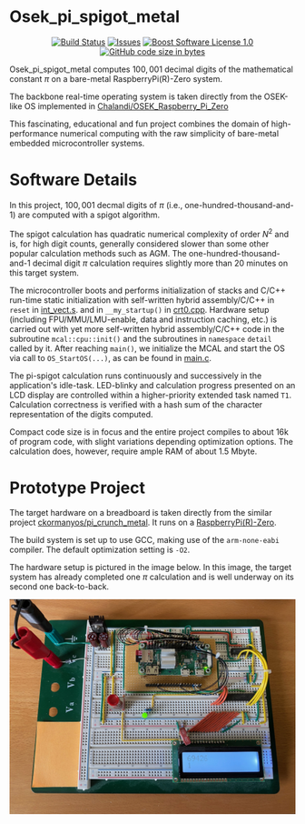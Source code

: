 Osek_pi_spigot_metal
==================

<p align="center">
    <a href="https://github.com/ckormanyos/Osek_pi_spigot_metal/actions">
        <img src="https://github.com/ckormanyos/Osek_pi_spigot_metal/actions/workflows/Osek_pi_spigot_metal.yml/badge.svg" alt="Build Status"></a>
    <a href="https://github.com/ckormanyos/Osek_pi_spigot_metal/issues?q=is%3Aissue+is%3Aopen+sort%3Aupdated-desc">
        <img src="https://custom-icon-badges.herokuapp.com/github/issues-raw/ckormanyos/Osek_pi_spigot_metal?logo=github" alt="Issues" /></a>
    <a href="https://github.com/ckormanyos/Osek_pi_spigot_metal/blob/master/LICENSE_1_0.txt">
        <img src="https://img.shields.io/badge/license-BSL%201.0-blue.svg" alt="Boost Software License 1.0"></a>
    <a href="https://github.com/ckormanyos/Osek_pi_spigot_metal">
        <img src="https://img.shields.io/github/languages/code-size/ckormanyos/Osek_pi_spigot_metal" alt="GitHub code size in bytes" /></a>
</p>

Osek_pi_spigot_metal computes $100,001$ decimal digits
of the mathematical constant $\pi$ on a bare-metal RaspberryPi(R)-Zero system.

The backbone real-time operating system is taken directly
from the OSEK-like OS implemented in
[Chalandi/OSEK_Raspberry_Pi_Zero](https://github.com/Chalandi/OSEK_Raspberry_Pi_Zero)

This fascinating, educational and fun project combines the domain
of high-performance numerical computing with the raw simplicity of
bare-metal embedded microcontroller systems.

# Software Details

In this project, $100,001$ decmal digits of $\pi$ (i.e., one-hundred-thousand-and-1)
are computed with a spigot algorithm.

The spigot calculation has quadratic numerical complexity of order $N^2$
and is, for high digit counts, generally considered slower
than some other popular calculation methods such as AGM.
The one-hundred-thousand-and-1 decimal digit $\pi$ calculation
requires slightly more than 20 minutes on this target system.

The microcontroller boots and performs initialization of stacks
and C/C++ run-time static initialization with self-written
hybrid assembly/C/C++ in `reset` in
[int_vect.s](./ref_app/target/micros/bcm2835_raspi_b/startup/int_vect.s).
and in `__my_startup()` in
[crt0.cpp](./ref_app/target/micros/bcm2835_raspi_b/startup/crt0.cpp).
Hardware setup (including FPU/MMU/LMU-enable, data and instruction caching, etc.)
is carried out with yet more self-written hybrid assembly/C/C++ code
in the subroutine `mcal::cpu::init()` and the subroutines
in `namespace` `detail` called by it.
After reaching `main()`, we initialize the MCAL
and start the OS via call to `OS_StartOS(...)`,
as can be found in [main.c](./Appli/main.c).

The pi-spigot calculation runs continuously and successively in the
application's idle-task. LED-blinky and calculation progress
presented on an LCD display are controlled within a higher-priority
extended task named `T1`. Calculation correctness is verified with
a hash sum of the character representation of the digits computed.

Compact code size is in focus and the entire project compiles to about 16k
of program code, with slight variations depending optimization options.
The calculation does, however, require ample RAM of about 1.5 Mbyte.

# Prototype Project

The target hardware on a breadboard is taken directly
from the similar project
[ckormanyos/pi_crunch_metal](https://github.com/ckormanyos/pi-crunch-metal).
It runs on a
[RaspberryPi(R)-Zero](https://www.raspberrypi.org/products/raspberry-pi-zero).

The build system is set up to use GCC, making use of the `arm-none-eabi`
compiler. The default optimization setting is `-O2`.

The hardware setup is pictured in the image below.
In this image, the target system has already completed
one $\pi$ calculation and is well underway on its
second one back-to-back.

![](./images/Osek_pi_spigot_metal.jpg)
